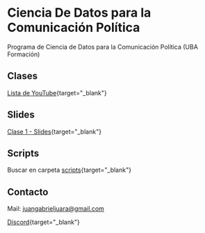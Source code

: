 # Ciencia De Datos para la Comunicación Política
Programa de Ciencia de Datos para la Comunicación Política (UBA Formación)

## Clases

[Lista de YouTube](https://www.youtube.com/playlist?list=PLJlb5Pncj1-Ya_-LJUzuSGbkUGK39zakT){target="_blank"}

## Slides

[Clase 1 - Slides](https://jgjuara.github.io/ds4compol/clase1.html){target="_blank"}

## Scripts

Buscar en carpeta [scripts](https://github.com/jgjuara/ds4compol/tree/main/scripts){target="_blank"}

## Contacto

Mail: [juangabrieljuara@gmail.com](mailto:juangabrieljuara@gmail.com)

[Discord](https://discord.gg/CHnaEVMatY){target="_blank"}




